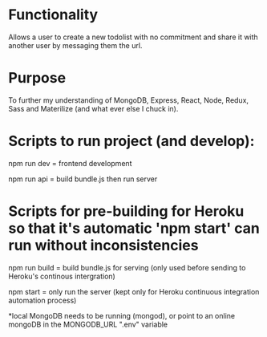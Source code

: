 # Functionality
Allows a user to create a new todolist with no commitment and share it with another user by messaging them the url.

# Purpose
To further my understanding of MongoDB, Express, React, Node, Redux, Sass and Materilize (and what ever else I chuck in).

# Scripts to run project (and develop):
npm run dev = frontend development

npm run api = build bundle.js then run server

# Scripts for pre-building for Heroku so that it's automatic 'npm start' can run without inconsistencies
npm run build = build bundle.js for serving (only used before sending to Heroku's continous intergration)

npm start = only run the server  (kept only for Heroku continuous integration automation process)

*local MongoDB needs to be running (mongod), or point to an online mongoDB in the MONGODB_URL ".env" variable